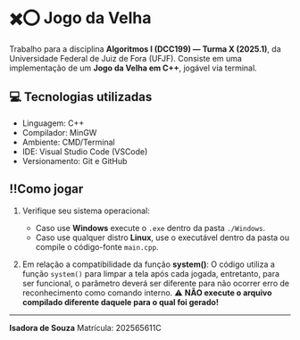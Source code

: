 # ✖️​​⭕​ Jogo da Velha
Trabalho para a disciplina **Algoritmos I (DCC199) — Turma X (2025.1)**, da Universidade Federal de Juiz de Fora (UFJF).
Consiste em uma implementação de um **Jogo da Velha em C++**, jogável via terminal. 

## ​💻​ Tecnologias utilizadas
- Linguagem: C++ 
- Compilador: MinGW
- Ambiente: CMD/Terminal
- IDE: Visual Studio Code (VSCode)
- Versionamento: Git e GitHub

## ‼️​Como jogar
1. Verifique seu sistema operacional:
   - Caso use **Windows** execute o `.exe` dentro da pasta `./Windows`.
   - Caso use qualquer distro **Linux**, use o executável dentro da pasta ou compile o código-fonte `main.cpp`.

2. Em relação a compatibilidade da função **system()**:
O código utiliza a função `system()` para limpar a tela após cada jogada, entretanto, para ser funcional, o parâmetro deverá ser diferente para não ocorrer erro de reconhecimento como comando interno. 
⚠️​ **NÃO execute o arquivo compilado diferente daquele para o qual foi gerado!**

-----
**Isadora de Souza**
Matrícula: 202565611C